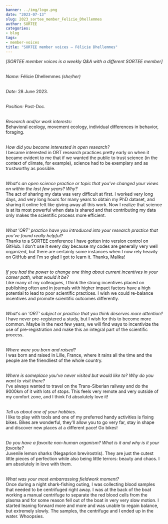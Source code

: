 ```yaml
---
banner: ../img/logo.png
date: "2023-07-13"
slug: 2023_sortee_member_Felicie_Dhellemmes
author: SORTEE
categories:
- blog
tags:
- member-voices
title: "SORTEE member voices – Félicie Dhellemmes" 
---
```



*[SORTEE member voices is a weekly Q&A with a different SORTEE member]*   
&nbsp;
&nbsp;

_Name:_ Félicie Dhellemmes _(she/her)_   
&nbsp;

_Date:_ 28 June 2023.    
&nbsp;

_Position:_ Post-Doc.  
&nbsp;

_Research and/or work interests:_   
Behavioral ecology, movement ecology, individual differences in behavior, foraging.   
&nbsp;
&nbsp;

_How did you become interested in open research?_   
I became interested in ORT research practices pretty early on when it became evident to me that if we wanted the public to trust science (in the context of climate, for example), science had to be exemplary and as trustworthy as possible.    
&nbsp;
&nbsp;

_What's an open science practice or topic that you've changed your views on within the last few years? Why?_   
The act of sharing my data was very difficult at first. I worked very long days, and very long hours for many years to obtain my PhD dataset, and sharing it online felt like giving away all this work. Now I realize that science is at its most powerful when data is shared and that contributing my data only makes the scientific process more efficient.    
&nbsp;
&nbsp;

_What 'ORT' practice have you introduced into your research practice that you've found really helpful?_   
Thanks to a SORTEE conference I have gotten into version control on GitHub. I don't use it every day because my codes are generally very well organized, but there are certainly some instances when I now rely heavily on GitHub and I'm so glad I got to learn it. Thanks, Malika!   
&nbsp;
&nbsp;

_If you had the power to change one thing about current incentives in your career path, what would it be?_   
Like many of my colleagues, I think the strong incentives placed on publishing often and in journals with higher impact factors have a high potential to lead to poor scientific practices. I wish we could re-balance incentives and promote scientific outcomes differently.   
&nbsp;
&nbsp;


_What's an 'ORT' subject or practice that you think deserves more attention?_   
I have never pre-registered a study, but I wish for this to become more common. Maybe in the next few years, we will find ways to incentivize the use of pre-registration and make this an integral part of the scientific process.    
&nbsp;
&nbsp;

_Where were you born and raised?_   
I was born and raised in Lille, France, where it rains all the time and the people are the friendliest of the whole country.      
&nbsp;
&nbsp;

_Where is someplace you've never visited but would like to? Why do you want to visit there?_    
I've always wanted to travel on the Trans-Siberian railway and do the 9000km of it with lots of stops. This feels very remote and very outside of my comfort zone, and I think I'd absolutely love it!   
&nbsp;
&nbsp;

_Tell us about one of your hobbies._    
I like to play with tools and one of my preferred handy activities is fixing bikes. Bikes are wonderful, they'll allow you to go very far, stay in shape and discover new places at a different pace! Go bikes!    
&nbsp;
&nbsp;

_Do you have a favorite non-human organism? What is it and why is it your favorite?_    
Juvenile lemon sharks (Negaprion brevirostris). They are just the cutest little pieces of perfection while also being little terrors: beauty and chaos. I am absolutely in love with them.   
&nbsp;
&nbsp;

_What was your most embarrassing fieldwork moment?_   
Once during a night shark-fishing outing, I was collecting blood samples that needed to be centrifuged right away. I was at the back of the boat working a manual centrifuge to separate the red blood cells from the plasma and for some reason fell out of the boat in very very slow motion. I started leaning forward more and more and was unable to regain balance, but extremely slowly. The samples, the centrifuge and I ended up in the water. Whoopsies.   
&nbsp;
&nbsp;
